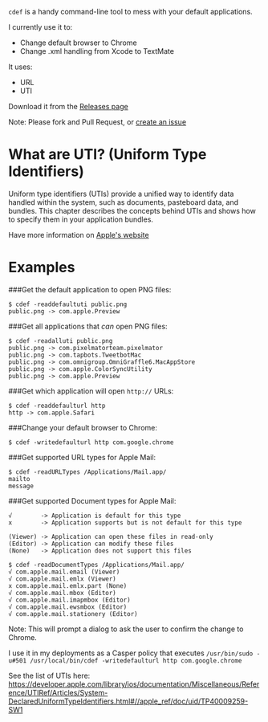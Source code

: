 
`cdef` is a handy command-line tool to mess with your default applications.

I currently use it to:
- Change default browser to Chrome
- Change .xml handling from Xcode to TextMate

It uses: 
- URL
- UTI

Download it from the [Releases page](https://github.com/ftiff/cdef/releases)

Note: Please fork and Pull Request, or [create an issue](https://github.com/ftiff/cdef/issues)

# What are UTI? (Uniform Type Identifiers)

Uniform type identifiers (UTIs) provide a unified way to identify data handled within the system, such as documents, pasteboard data, and bundles. This chapter describes the concepts behind UTIs and shows how to specify them in your application bundles.

Have more information on [Apple's website](https://developer.apple.com/library/ios/documentation/FileManagement/Conceptual/understanding_utis/understand_utis_conc/understand_utis_conc.html#//apple_ref/doc/uid/TP40001319-CH202-CHDHIJDE)



# Examples

###Get the default application to open PNG files:
```
$ cdef -readdefaultuti public.png
public.png -> com.apple.Preview
```

###Get all applications that *can* open PNG files:
```
$ cdef -readalluti public.png
public.png -> com.pixelmatorteam.pixelmator
public.png -> com.tapbots.TweetbotMac
public.png -> com.omnigroup.OmniGraffle6.MacAppStore
public.png -> com.apple.ColorSyncUtility
public.png -> com.apple.Preview
```

###Get which application will open `http://` URLs:
```
$ cdef -readdefaulturl http
http -> com.apple.Safari
```

###Change your default browser to Chrome:
```
$ cdef -writedefaulturl http com.google.chrome
```

###Get supported URL types for Apple Mail:
```
$ cdef -readURLTypes /Applications/Mail.app/
mailto
message
```

###Get supported Document types for Apple Mail:
```
√        -> Application is default for this type
x        -> Application supports but is not default for this type

(Viewer) -> Application can open these files in read-only
(Editor) -> Application can modify these files
(None)   -> Application does not support this files
```
```
$ cdef -readDocumentTypes /Applications/Mail.app/
√ com.apple.mail.email (Viewer)
√ com.apple.mail.emlx (Viewer)
x com.apple.mail.emlx.part (None)
√ com.apple.mail.mbox (Editor)
√ com.apple.mail.imapmbox (Editor)
√ com.apple.mail.ewsmbox (Editor)
√ com.apple.mail.stationery (Editor)
```

Note: This will prompt a dialog to ask the user to confirm the change to Chrome.

I use it in my deployments as a Casper policy that executes `/usr/bin/sudo -u#501 /usr/local/bin/cdef -writedefaulturl http com.google.chrome`

See the list of UTIs here: https://developer.apple.com/library/ios/documentation/Miscellaneous/Reference/UTIRef/Articles/System-DeclaredUniformTypeIdentifiers.html#//apple_ref/doc/uid/TP40009259-SW1
